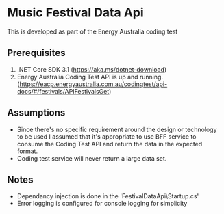 # Music Festival Data Api
This is developed as part of the Energy Australia coding test

## Prerequisites

1. .NET Core SDK 3.1 (https://aka.ms/dotnet-download)
2. Energy Australia Coding Test API is up and running. (https://eacp.energyaustralia.com.au/codingtest/api-docs/#/festivals/APIFestivalsGet)

## Assumptions

- Since there's no specific requirement around the design or technology to be used I assumed that it's appropriate to use BFF service to consume the Coding Test API and return the data in the expected format.
- Coding test service will never return a large data set. 

## Notes

- Dependancy injection is done in the 'FestivalDataApi\Startup.cs'
- Error logging is configured for console logging for simplicity

